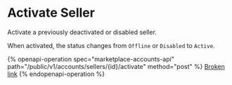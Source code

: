 # Activate Seller

Activate a previously deactivated or disabled seller.

When activated, the status changes from `Offline` or `Disabled` to `Active`.

{% openapi-operation spec="marketplace-accounts-api" path="/public/v1/accounts/sellers/{id}/activate" method="post" %}
[Broken link](broken-reference)
{% endopenapi-operation %}

